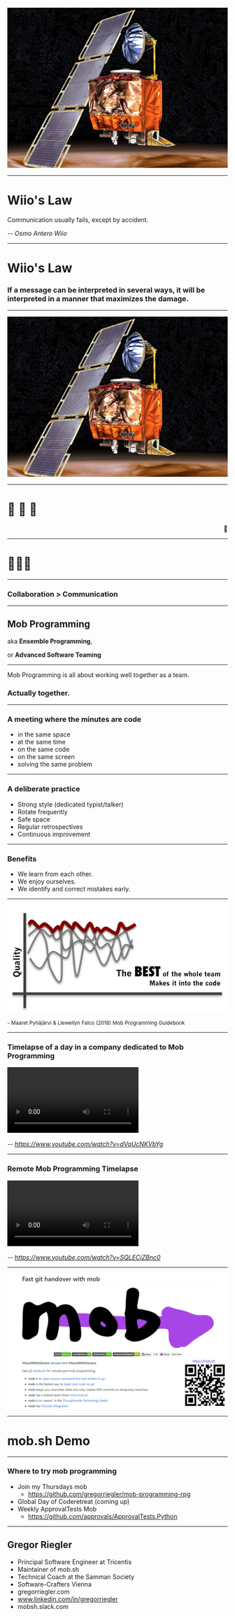 
![Example of Wiios Law](./mars-climate-orbiter.jpg)

---

# Wiio's Law

Communication usually fails, except by accident.

-- <cite>Osmo Antero Wiio</cite>

---

# Wiio's Law

### If a message can be interpreted in several ways, it will be interpreted in a manner that maximizes the damage.

---

![Example of Wiios Law](./mars-climate-orbiter.jpg)

---

# 👤 📨 👤

<p style="text-align: right">🏺</p>

---

# 👤🏺👤

---

### Collaboration > Communication

---

## Mob Programming
aka **Ensemble Programming**,

or **Advanced Software Teaming**

---

Mob Programming is all about working well together as a team.

###  Actually together. 

---

### A meeting where the minutes are code

- in the same space 
- at the same time 
- on the same code 
- on the same screen 
- solving the same problem

---

### A deliberate practice

- Strong style (dedicated typist/talker)
- Rotate frequently
- Safe space
- Regular retrospectives
- Continuous improvement

---

### Benefits

- We learn from each other.
- We enjoy ourselves.
- We identify and correct mistakes early.

---

![Allow the best out of everybody to make it into the code](./quality.png)

<small>- Maaret Pyhäjärvi & Llewellyn Falco (2018) Mob Programming Guidebook</small>

---

### Timelapse of a day in a company dedicated to Mob Programming

<video controls src="day-of-mob-programming.mp4"></video>

-- <cite>https://www.youtube.com/watch?v=dVqUcNKVbYg</cite>

---

### Remote Mob Programming Timelapse

<video controls src="remote-mob-programming-timelapse.mp4"></video>

-- <cite>https://www.youtube.com/watch?v=SQLECiZBnc0</cite>

---

![mob.sh](./mob.png)

---

# mob.sh Demo

---

### Where to try mob programming

- Join my Thursdays mob
    - https://github.com/gregorriegler/mob-programming-rpg
- Global Day of Coderetreat (coming up)
- Weekly ApprovalTests Mob
    - https://github.com/approvals/ApprovalTests.Python

---

## Gregor Riegler

- Principal Software Engineer at Tricentis
- Maintainer of mob.sh
- Technical Coach at the Samman Society
- Software-Crafters Vienna
- gregorriegler.com
- www.linkedin.com/in/gregorriegler
- mobsh.slack.com
